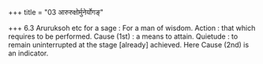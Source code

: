+++
title = "03 आरुरुक्षोर्मुनेर्योगङ्"

+++
6.3 Aruruksoh etc for a sage : For a man of wisdom. Action : that which
requires to be performed. Cause (1st) : a means to attain. Quietude : to
remain uninterrupted at the stage \[already\] achieved. Here Cause (2nd)
is an indicator.
